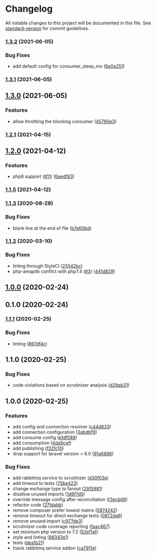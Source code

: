 # Changelog

All notable changes to this project will be documented in this file. See [standard-version](https://github.com/conventional-changelog/standard-version) for commit guidelines.

### [1.3.2](https://github.com/kunalvarma05/laravel-rabbitmq/compare/v1.3.1...v1.3.2) (2021-06-05)


### Bug Fixes

* add default config for consumer_sleep_ms ([6e0e251](https://github.com/kunalvarma05/laravel-rabbitmq/commit/6e0e251098db08778ec4185421e221bf8ef5a285))

### [1.3.1](https://github.com/kunalvarma05/laravel-rabbitmq/compare/v1.3.0...v1.3.1) (2021-06-05)

## [1.3.0](https://github.com/kunalvarma05/laravel-rabbitmq/compare/v1.2.1...v1.3.0) (2021-06-05)


### Features

* allow throttling the blocking consumer ([45780e3](https://github.com/kunalvarma05/laravel-rabbitmq/commit/45780e331da2eba500edb9e48b682daafe65dba4))

### [1.2.1](https://github.com/kunalvarma05/laravel-rabbitmq/compare/v1.2.0...v1.2.1) (2021-04-15)

## [1.2.0](https://github.com/kunalvarma05/laravel-rabbitmq/compare/v1.1.5...v1.2.0) (2021-04-12)


### Features

* php8 support ([#11](https://github.com/kunalvarma05/laravel-rabbitmq/issues/11)) ([6aedf83](https://github.com/kunalvarma05/laravel-rabbitmq/commit/6aedf838d953307bc6d9017c17d55d0ec257e10f))

### [1.1.5](https://github.com/kunalvarma05/laravel-rabbitmq/compare/v1.1.4...v1.1.5) (2021-04-12)

### [1.1.3](https://github.com/kunalvarma05/laravel-rabbitmq/compare/v1.1.2...v1.1.3) (2020-08-28)


### Bug Fixes

* blank line at the end of file ([b7e60bd](https://github.com/kunalvarma05/laravel-rabbitmq/commit/b7e60bdcd050304881da975c0697fb6b74dcf4e1))

### [1.1.2](https://github.com/kunalvarma05/laravel-rabbitmq/compare/v1.1.1...v1.1.2) (2020-03-10)


### Bug Fixes

* linting through StyleCI ([25542bc](https://github.com/kunalvarma05/laravel-rabbitmq/commit/25542bce0b46134f0af0610f184450acd6088ba4))
* php-amqplib conflict with php7.4 ([#3](https://github.com/kunalvarma05/laravel-rabbitmq/issues/3)) ([441d829](https://github.com/kunalvarma05/laravel-rabbitmq/commit/441d8296f524469cb04b61a7d72094d982848c29))

## [1.0.0](https://github.com/kunalvarma05/laravel-rabbitmq/compare/v0.1.0...v1.0.0) (2020-02-24)

## 0.1.0 (2020-02-24)

### [1.1.1](https://github.com/kunalvarma05/laravel-rabbitmq/compare/v1.1.0...v1.1.1) (2020-02-25)


### Bug Fixes

* linting ([867df4c](https://github.com/kunalvarma05/laravel-rabbitmq/commit/867df4cfbca8e1da0c8a8fc83a8ebb17f7b3f202))

## 1.1.0 (2020-02-25)

### Bug Fixes


* code violations based on scrutinizer analysis ([d29ab31](https://github.com/kunalvarma05/laravel-rabbitmq/commit/d29ab3117a76bdbacca1bbd781fe3ca0eac9cf13))

## 1.0.0 (2020-02-25)


### Features

* add config and connection resolver ([c44d833](https://github.com/kunalvarma05/laravel-rabbitmq/commit/c44d83369274d8fb5d02783e588a9b6751e9a7ff))
* add connection configuration ([3abdbf9](https://github.com/kunalvarma05/laravel-rabbitmq/commit/3abdbf904d7e136bc19a689d612f2c815624b23f))
* add consume config ([e1df588](https://github.com/kunalvarma05/laravel-rabbitmq/commit/e1df5887497efe7d14e0bce8c7e9f70128cf36f9))
* add consumption ([4da9cef](https://github.com/kunalvarma05/laravel-rabbitmq/commit/4da9cef69967e005d71254549dba5d4be97dd70d))
* add publishing ([f32fc10](https://github.com/kunalvarma05/laravel-rabbitmq/commit/f32fc108993ed5feebbf608157d25e3973b0498a))
* drop support for laravel version < 6.0 ([91a6886](https://github.com/kunalvarma05/laravel-rabbitmq/commit/91a688667881d5e539a248fe93524b5c22687508))


### Bug Fixes

* add rabbitmq service to scrutinizer ([d30f03e](https://github.com/kunalvarma05/laravel-rabbitmq/commit/d30f03e9aaa3df75bfa106726bbedb20c896f956))
* add timeout to tests ([75be423](https://github.com/kunalvarma05/laravel-rabbitmq/commit/75be4236dc9d581867f46649f0c342ed1448dba0))
* change exchange type to fanout ([2915981](https://github.com/kunalvarma05/laravel-rabbitmq/commit/2915981f32f262233cd90294f2c8f1a00d44d38f))
* disallow unused imports ([1d8f7d5](https://github.com/kunalvarma05/laravel-rabbitmq/commit/1d8f7d5c164d2b6f3ab212e4d2614200e711c8f8))
* override message config after reconciliation ([f3ecb66](https://github.com/kunalvarma05/laravel-rabbitmq/commit/f3ecb66b93fa65852ef734c15b67d0f04f0aa72c))
* refactor code ([27fdabb](https://github.com/kunalvarma05/laravel-rabbitmq/commit/27fdabb3a7a9ad8ec9059f3b85c0031d29ba73a0))
* remove composer prefer lowest matrix ([5874242](https://github.com/kunalvarma05/laravel-rabbitmq/commit/587424273abb67b714d373741aed6ea213e65a56))
* remove timeout for direct exchange tests ([0872da6](https://github.com/kunalvarma05/laravel-rabbitmq/commit/0872da603c6ccae2892348d4106637cb5356de24))
* remove unused import ([c977de3](https://github.com/kunalvarma05/laravel-rabbitmq/commit/c977de30a6c4ed4c8e01a62e4cae4236eb2b60fb))
* scrutinizer code coverage reporting ([faac467](https://github.com/kunalvarma05/laravel-rabbitmq/commit/faac4675d435c5a148f48093a6145f700ba886e0))
* set minimum php version to 7.2 ([52ef1af](https://github.com/kunalvarma05/laravel-rabbitmq/commit/52ef1af445d07441bc6978ac9fd14f57b587a93e))
* style and linting ([88343e1](https://github.com/kunalvarma05/laravel-rabbitmq/commit/88343e10e18ee8b9aba5632da6d9697417db106f))
* tests ([dea1b21](https://github.com/kunalvarma05/laravel-rabbitmq/commit/dea1b2156d5be6eb4a7d54489ced3ccbff27ffb7))
* travis rabbitmq service addon ([ca7911e](https://github.com/kunalvarma05/laravel-rabbitmq/commit/ca7911e3a65fb7b4b832fbf10e5891c497f1ee86))
